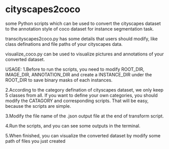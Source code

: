 # cityscapes2coco
some Python scripts which can be used to convert the cityscapes dataset to the annotation style of coco dataset for instance segmentation task.

transcityscapes2coco.py has some details that users should modify, like class definations and file paths of your cityscapes data.

visualize_coco.py can be used to visualize pictures and annotations of your converted dataset.

USAGE:
1.Before to run the scripts, you need to modify ROOT_DIR, IMAGE_DIR, ANNOTATION_DIR and create a INSTANCE_DIR under the ROOT_DIR to save binary masks of each instances.

2.According to the category defination of cityscapes dataset, we only keep 5 classes from all. If you want to define your own categories, you should modify the CATAGORY and corresponding scripts. That will be easy, because the scripts are simple.

3.Modify the file name of the .json output file at the end of transform script.

4.Run the scripts, and you can see some outputs in the terminal.

5.When finished, you can visualize the converted dataset by modify some path of files you just created    
